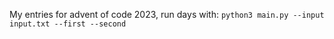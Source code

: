 My entries for advent of code 2023, run days with: `python3 main.py --input input.txt --first --second`